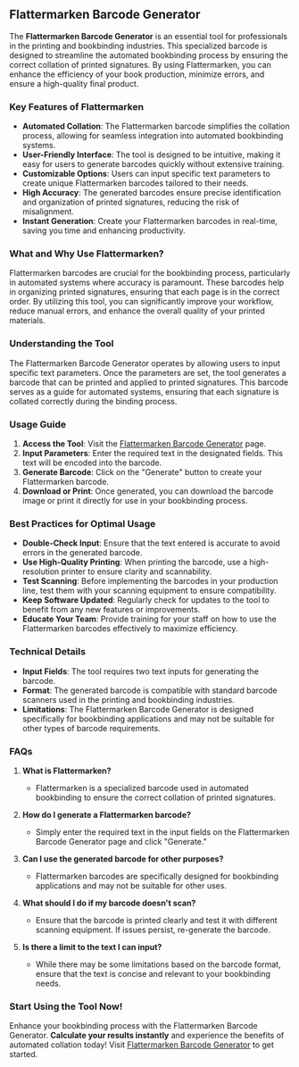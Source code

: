 ## Flattermarken Barcode Generator

The **Flattermarken Barcode Generator** is an essential tool for professionals in the printing and bookbinding industries. This specialized barcode is designed to streamline the automated bookbinding process by ensuring the correct collation of printed signatures. By using Flattermarken, you can enhance the efficiency of your book production, minimize errors, and ensure a high-quality final product.

### Key Features of Flattermarken

- **Automated Collation**: The Flattermarken barcode simplifies the collation process, allowing for seamless integration into automated bookbinding systems.
- **User-Friendly Interface**: The tool is designed to be intuitive, making it easy for users to generate barcodes quickly without extensive training.
- **Customizable Options**: Users can input specific text parameters to create unique Flattermarken barcodes tailored to their needs.
- **High Accuracy**: The generated barcodes ensure precise identification and organization of printed signatures, reducing the risk of misalignment.
- **Instant Generation**: Create your Flattermarken barcodes in real-time, saving you time and enhancing productivity.

### What and Why Use Flattermarken?

Flattermarken barcodes are crucial for the bookbinding process, particularly in automated systems where accuracy is paramount. These barcodes help in organizing printed signatures, ensuring that each page is in the correct order. By utilizing this tool, you can significantly improve your workflow, reduce manual errors, and enhance the overall quality of your printed materials.

### Understanding the Tool

The Flattermarken Barcode Generator operates by allowing users to input specific text parameters. Once the parameters are set, the tool generates a barcode that can be printed and applied to printed signatures. This barcode serves as a guide for automated systems, ensuring that each signature is collated correctly during the binding process.

### Usage Guide

1. **Access the Tool**: Visit the [Flattermarken Barcode Generator](https://www.inayam.co/barcode/flattermarken) page.
2. **Input Parameters**: Enter the required text in the designated fields. This text will be encoded into the barcode.
3. **Generate Barcode**: Click on the "Generate" button to create your Flattermarken barcode.
4. **Download or Print**: Once generated, you can download the barcode image or print it directly for use in your bookbinding process.

### Best Practices for Optimal Usage

- **Double-Check Input**: Ensure that the text entered is accurate to avoid errors in the generated barcode.
- **Use High-Quality Printing**: When printing the barcode, use a high-resolution printer to ensure clarity and scannability.
- **Test Scanning**: Before implementing the barcodes in your production line, test them with your scanning equipment to ensure compatibility.
- **Keep Software Updated**: Regularly check for updates to the tool to benefit from any new features or improvements.
- **Educate Your Team**: Provide training for your staff on how to use the Flattermarken barcodes effectively to maximize efficiency.

### Technical Details

- **Input Fields**: The tool requires two text inputs for generating the barcode.
- **Format**: The generated barcode is compatible with standard barcode scanners used in the printing and bookbinding industries.
- **Limitations**: The Flattermarken Barcode Generator is designed specifically for bookbinding applications and may not be suitable for other types of barcode requirements.

### FAQs

1. **What is Flattermarken?**
   - Flattermarken is a specialized barcode used in automated bookbinding to ensure the correct collation of printed signatures.

2. **How do I generate a Flattermarken barcode?**
   - Simply enter the required text in the input fields on the Flattermarken Barcode Generator page and click "Generate."

3. **Can I use the generated barcode for other purposes?**
   - Flattermarken barcodes are specifically designed for bookbinding applications and may not be suitable for other uses.

4. **What should I do if my barcode doesn't scan?**
   - Ensure that the barcode is printed clearly and test it with different scanning equipment. If issues persist, re-generate the barcode.

5. **Is there a limit to the text I can input?**
   - While there may be some limitations based on the barcode format, ensure that the text is concise and relevant to your bookbinding needs.

### Start Using the Tool Now!

Enhance your bookbinding process with the Flattermarken Barcode Generator. **Calculate your results instantly** and experience the benefits of automated collation today! Visit [Flattermarken Barcode Generator](https://www.inayam.co/barcode/flattermarken) to get started.